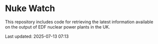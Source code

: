 # Nuke Watch

This repository includes code for retrieving the latest information available on the output of EDF nuclear power plants in the UK.

Last updated: 2025-07-13 07:13